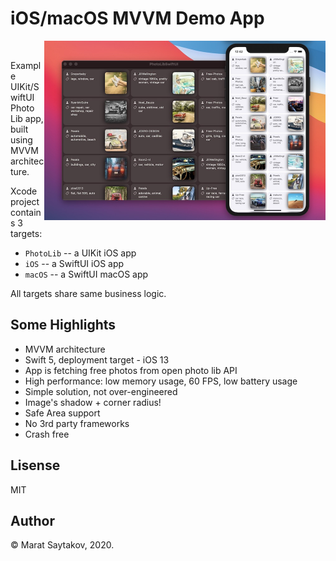 # iOS/macOS MVVM Demo App

<img src=demo@2x.jpg align=right width=450>
&nbsp;

Example UIKit/SwiftUI Photo Lib app, built using MVVM architecture. 

Xcode project contains 3 targets:

- `PhotoLib` -- a UIKit iOS app
- `iOS` -- a SwiftUI iOS app
- `macOS` -- a SwiftUI macOS app

All targets share same business logic.

## Some Highlights

- MVVM architecture 
- Swift 5, deployment target - iOS 13
- App is fetching free photos from open photo lib API
- High performance: low memory usage, 60 FPS, low battery usage
- Simple solution, not over-engineered
- Image's shadow + corner radius!
- Safe Area support
- No 3rd party frameworks
- Crash free

## Lisense

MIT

## Author

© Marat Saytakov, 2020.

